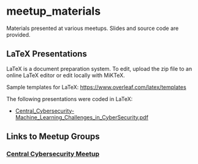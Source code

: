 # meetup_materials
Materials presented at various meetups. Slides and source code are provided. 

## LaTeX Presentations
LaTeX is a document preparation system. 
To edit, upload the zip file to an online LaTeX editor or edit locally with MiKTeX.

Sample templates for LaTeX: https://www.overleaf.com/latex/templates

The following presentations were coded in LaTeX:
* [Central_Cybersecurity-Machine_Learning_Challenges_in_CyberSecurity.pdf](https://github.com/j-chat/meetup_materials/blob/master/presentations/Central_Cybersecurity-Machine_Learning_Challenges_in_CyberSecurity.pdf)

## Links to Meetup Groups
### [Central Cybersecurity Meetup](https://www.meetup.com/Central-Cyber-Security-Meetup/)

